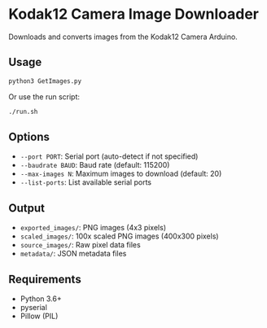 # Kodak12 Camera Image Downloader

Downloads and converts images from the Kodak12 Camera Arduino.

## Usage

```bash
python3 GetImages.py
```

Or use the run script:
```bash
./run.sh
```

## Options

- `--port PORT`: Serial port (auto-detect if not specified)
- `--baudrate BAUD`: Baud rate (default: 115200)
- `--max-images N`: Maximum images to download (default: 20)
- `--list-ports`: List available serial ports

## Output

- `exported_images/`: PNG images (4x3 pixels)
- `scaled_images/`: 100x scaled PNG images (400x300 pixels)
- `source_images/`: Raw pixel data files
- `metadata/`: JSON metadata files

## Requirements

- Python 3.6+
- pyserial
- Pillow (PIL)